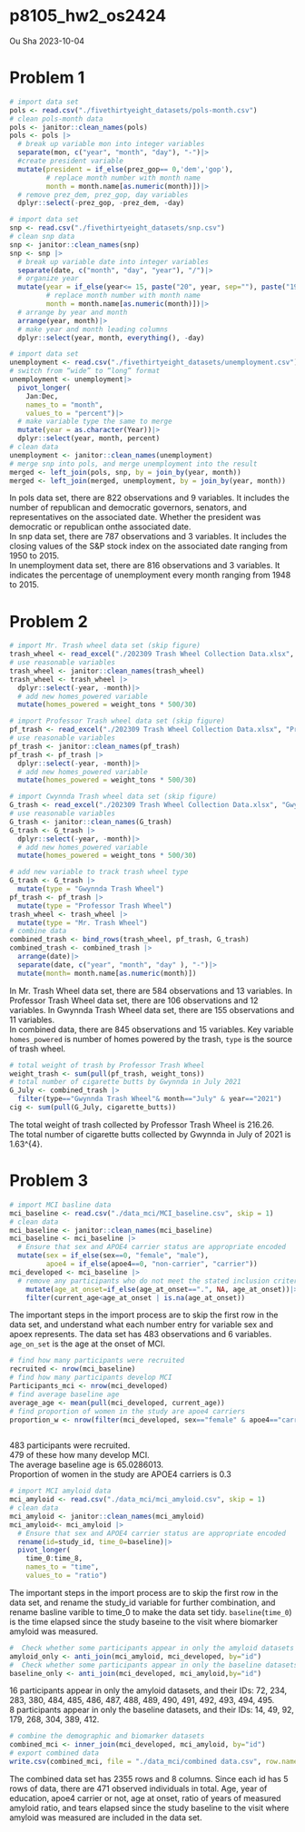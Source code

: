 p8105_hw2_os2424
================
Ou Sha
2023-10-04

# Problem 1

``` r
# import data set
pols <- read.csv("./fivethirtyeight_datasets/pols-month.csv")
# clean pols-month data
pols <- janitor::clean_names(pols)
pols <- pols |>
  # break up variable mon into integer variables
  separate(mon, c("year", "month", "day"), "-")|>
  #create president variable
  mutate(president = if_else(prez_gop== 0,'dem','gop'),
         # replace month number with month name
         month = month.name[as.numeric(month)])|>
  # remove prez_dem, prez_gop, day variables
  dplyr::select(-prez_gop, -prez_dem, -day)
```

``` r
# import data set
snp <- read.csv("./fivethirtyeight_datasets/snp.csv")
# clean snp data
snp <- janitor::clean_names(snp)
snp <- snp |>
  # break up variable date into integer variables
  separate(date, c("month", "day", "year"), "/")|>
  # organize year
  mutate(year = if_else(year<= 15, paste("20", year, sep=""), paste("19", year, sep="")),
         # replace month number with month name
         month = month.name[as.numeric(month)])|>
  # arrange by year and month
  arrange(year, month)|>
  # make year and month leading columns
  dplyr::select(year, month, everything(), -day)
```

``` r
# import data set
unemployment <- read.csv("./fivethirtyeight_datasets/unemployment.csv")
# switch from “wide” to “long” format
unemployment <- unemployment|>
  pivot_longer(
    Jan:Dec,
    names_to = "month", 
    values_to = "percent")|>
  # make variable type the same to merge
  mutate(year = as.character(Year))|>
  dplyr::select(year, month, percent)
# clean data 
unemployment <- janitor::clean_names(unemployment)
# merge snp into pols, and merge unemployment into the result
merged <- left_join(pols, snp, by = join_by(year, month))
merged <- left_join(merged, unemployment, by = join_by(year, month))
```

In pols data set, there are 822 observations and 9 variables. It
includes the number of republican and democratic governors, senators,
and representatives on the associated date. Whether the president was
democratic or republican onthe associated date.  
In snp data set, there are 787 observations and 3 variables. It includes
the closing values of the S&P stock index on the associated date ranging
from 1950 to 2015.  
In unemployment data set, there are 816 observations and 3 variables. It
indicates the percentage of unemployment every month ranging from 1948
to 2015.

# Problem 2

``` r
# import Mr. Trash wheel data set (skip figure)
trash_wheel <- read_excel("./202309 Trash Wheel Collection Data.xlsx", "Mr. Trash Wheel", "A2:N586")
# use reasonable variables
trash_wheel <- janitor::clean_names(trash_wheel)
trash_wheel <- trash_wheel |>
  dplyr::select(-year, -month)|>
  # add new homes_powered variable
  mutate(homes_powered = weight_tons * 500/30)
```

``` r
# import Professor Trash wheel data set (skip figure)
pf_trash <- read_excel("./202309 Trash Wheel Collection Data.xlsx", "Professor Trash Wheel", "A2:M108")
# use reasonable variables
pf_trash <- janitor::clean_names(pf_trash)
pf_trash <- pf_trash |>
  dplyr::select(-year, -month)|>
  # add new homes_powered variable
  mutate(homes_powered = weight_tons * 500/30)
```

``` r
# import Cwynnda Trash wheel data set (skip figure)
G_trash <- read_excel("./202309 Trash Wheel Collection Data.xlsx", "Gwynnda Trash Wheel", "A2:L157")
# use reasonable variables
G_trash <- janitor::clean_names(G_trash)
G_trash <- G_trash |>
  dplyr::select(-year, -month)|>
  # add new homes_powered variable
  mutate(homes_powered = weight_tons * 500/30)
```

``` r
# add new variable to track trash wheel type
G_trash <- G_trash |>
  mutate(type = "Gwynnda Trash Wheel")
pf_trash <- pf_trash |>
  mutate(type = "Professor Trash Wheel")
trash_wheel <- trash_wheel |>
  mutate(type = "Mr. Trash Wheel")
# combine data
combined_trash <- bind_rows(trash_wheel, pf_trash, G_trash)
combined_trash <- combined_trash |>
  arrange(date)|>
  separate(date, c("year", "month", "day" ), "-")|>
  mutate(month= month.name[as.numeric(month)])
```

In Mr. Trash Wheel data set, there are 584 observations and 13
variables. In Professor Trash Wheel data set, there are 106 observations
and 12 variables. In Gwynnda Trash Wheel data set, there are 155
observations and 11 variables.  
In combined data, there are 845 observations and 15 variables. Key
variable `homes_powered` is number of homes powered by the trash, `type`
is the source of trash wheel.

``` r
# total weight of trash by Professor Trash Wheel
weight_trash <- sum(pull(pf_trash, weight_tons))
# total number of cigarette butts by Gwynnda in July 2021
G_July <- combined_trash |>
  filter(type=="Gwynnda Trash Wheel"& month=="July" & year=="2021")
cig <- sum(pull(G_July, cigarette_butts))
```

The total weight of trash collected by Professor Trash Wheel is
216.26.  
The total number of cigarette butts collected by Gwynnda in July of 2021
is 1.63^{4}.

# Problem 3

``` r
# import MCI basline data
mci_baseline <- read.csv("./data_mci/MCI_baseline.csv", skip = 1)
# clean data
mci_baseline <- janitor::clean_names(mci_baseline)
mci_baseline <- mci_baseline |>
  # Ensure that sex and APOE4 carrier status are appropriate encoded
  mutate(sex = if_else(sex==0, "female", "male"),
         apoe4 = if_else(apoe4==0, "non-carrier", "carrier"))
mci_developed <- mci_baseline |>
  # remove any participants who do not meet the stated inclusion criteria
    mutate(age_at_onset=if_else(age_at_onset==".", NA, age_at_onset))|>
    filter(current_age<age_at_onset | is.na(age_at_onset))
```

The important steps in the import process are to skip the first row in
the data set, and understand what each number entry for variable sex and
apoex represents. The data set has 483 observations and 6 variables.
`age_on_set` is the age at the onset of MCI.

``` r
# find how many participants were recruited
recruited <- nrow(mci_baseline)
# find how many participants develop MCI
Participants_mci <- nrow(mci_developed)
# find average baseline age
average_age <- mean(pull(mci_developed, current_age))
# find proportion of women in the study are apoe4 carriers
proportion_w <- nrow(filter(mci_developed, sex=="female" & apoe4=="carrier"))/nrow(filter(mci_developed, 
                                                                                          sex=="female"))
```

483 participants were recruited.  
479 of these how many develop MCI.  
The average baseline age is 65.0286013.  
Proportion of women in the study are APOE4 carriers is 0.3

``` r
# import MCI amyloid data
mci_amyloid <- read.csv("./data_mci/mci_amyloid.csv", skip = 1)
# clean data
mci_amyloid <- janitor::clean_names(mci_amyloid)
mci_amyloid<- mci_amyloid |>
  # Ensure that sex and APOE4 carrier status are appropriate encoded
  rename(id=study_id, time_0=baseline)|>
  pivot_longer(
    time_0:time_8,
    names_to = "time", 
    values_to = "ratio")
```

The important steps in the import process are to skip the first row in
the data set, and rename the study_id variable for further combination,
and rename basline varible to time_0 to make the data set tidy.
`baseline`(`time_0`) is the time elapsed since the study baseine to the
visit where biomarker amyloid was measured.

``` r
#  Check whether some participants appear in only the amyloid datasets
amyloid_only <- anti_join(mci_amyloid, mci_developed, by="id")
#  Check whether some participants appear in only the baseline datasets
baseline_only <- anti_join(mci_developed, mci_amyloid,by="id")
```

16 participants appear in only the amyloid datasets, and their IDs: 72,
234, 283, 380, 484, 485, 486, 487, 488, 489, 490, 491, 492, 493, 494,
495.  
8 participants appear in only the baseline datasets, and their IDs: 14,
49, 92, 179, 268, 304, 389, 412.

``` r
# combine the demographic and biomarker datasets
combined_mci <- inner_join(mci_developed, mci_amyloid, by="id")
# export combined data
write.csv(combined_mci, file = "./data_mci/combined data.csv", row.names = TRUE)
```

The combined data set has 2355 rows and 8 columns. Since each id has 5
rows of data, there are 471 observed individuals in total. Age, year of
education, apoe4 carrier or not, age at onset, ratio of years of
measured amyloid ratio, and tears elapsed since the study baseline to
the visit where amyloid was measured are included in the data set.
